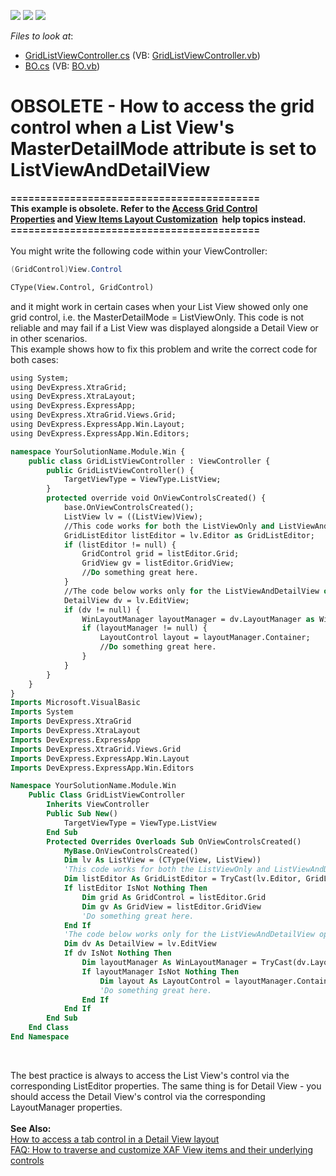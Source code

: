 <!-- default badges list -->
![](https://img.shields.io/endpoint?url=https://codecentral.devexpress.com/api/v1/VersionRange/134074843/13.1.4%2B)
[![](https://img.shields.io/badge/Open_in_DevExpress_Support_Center-FF7200?style=flat-square&logo=DevExpress&logoColor=white)](https://supportcenter.devexpress.com/ticket/details/E1889)
[![](https://img.shields.io/badge/📖_How_to_use_DevExpress_Examples-e9f6fc?style=flat-square)](https://docs.devexpress.com/GeneralInformation/403183)
<!-- default badges end -->
<!-- default file list -->
*Files to look at*:

* [GridListViewController.cs](./CS/WinSolution.Module.Win/GridListViewController.cs) (VB: [GridListViewController.vb](./VB/WinSolution.Module.Win/GridListViewController.vb))
* [BO.cs](./CS/WinSolution.Module/BO.cs) (VB: [BO.vb](./VB/WinSolution.Module/BO.vb))
<!-- default file list end -->
# OBSOLETE - How to access the grid control when a List View's MasterDetailMode attribute is set to ListViewAndDetailView


<p><strong>==========================================</strong><br><strong>This example is obsolete. Refer to the <a href="http://documentation.devexpress.com/#Xaf/CustomDocument2739">Access Grid Control Properties</a> and <a href="https://documentation.devexpress.com/eXpressAppFramework/112817/Concepts/UI-Construction/View-Items/View-Items-Layout-Customization">View Items Layout Customization</a>  help topics instead.</strong><br><strong>==========================================</strong><br><br>You might write the following code within your ViewController:</p>


```cs
(GridControl)View.Control
```




```vb
CType(View.Control, GridControl)
```


<p>and it might work in certain cases when your List View showed only one grid control, i.e. the MasterDetailMode = ListViewOnly. This code is not reliable and may fail if a List View was displayed alongside a Detail View or in other scenarios. <br>This example shows how to fix this problem and write the correct code for both cases:</p>


```vb
using System;
using DevExpress.XtraGrid;
using DevExpress.XtraLayout;
using DevExpress.ExpressApp;
using DevExpress.XtraGrid.Views.Grid;
using DevExpress.ExpressApp.Win.Layout;
using DevExpress.ExpressApp.Win.Editors;

namespace YourSolutionName.Module.Win {
    public class GridListViewController : ViewController {
        public GridListViewController() {
            TargetViewType = ViewType.ListView;
        }
        protected override void OnViewControlsCreated() {
            base.OnViewControlsCreated();
            ListView lv = ((ListView)View);
            //This code works for both the ListViewOnly and ListViewAndDetailView option.
            GridListEditor listEditor = lv.Editor as GridListEditor;
            if (listEditor != null) {
                GridControl grid = listEditor.Grid;
                GridView gv = listEditor.GridView;
                //Do something great here.
            }
            //The code below works only for the ListViewAndDetailView option.
            DetailView dv = lv.EditView;
            if (dv != null) {
                WinLayoutManager layoutManager = dv.LayoutManager as WinLayoutManager;
                if (layoutManager != null) {
                    LayoutControl layout = layoutManager.Container;
                    //Do something great here.
                }
            }
        }
    }
}
Imports Microsoft.VisualBasic
Imports System
Imports DevExpress.XtraGrid
Imports DevExpress.XtraLayout
Imports DevExpress.ExpressApp
Imports DevExpress.XtraGrid.Views.Grid
Imports DevExpress.ExpressApp.Win.Layout
Imports DevExpress.ExpressApp.Win.Editors

Namespace YourSolutionName.Module.Win
    Public Class GridListViewController
        Inherits ViewController
        Public Sub New()
            TargetViewType = ViewType.ListView
        End Sub
        Protected Overrides Overloads Sub OnViewControlsCreated()
            MyBase.OnViewControlsCreated()
            Dim lv As ListView = (CType(View, ListView))
            'This code works for both the ListViewOnly and ListViewAndDetailView options.
            Dim listEditor As GridListEditor = TryCast(lv.Editor, GridListEditor)
            If listEditor IsNot Nothing Then
                Dim grid As GridControl = listEditor.Grid
                Dim gv As GridView = listEditor.GridView
                'Do something great here.
            End If
            'The code below works only for the ListViewAndDetailView option.
            Dim dv As DetailView = lv.EditView
            If dv IsNot Nothing Then
                Dim layoutManager As WinLayoutManager = TryCast(dv.LayoutManager, WinLayoutManager)
                If layoutManager IsNot Nothing Then
                    Dim layout As LayoutControl = layoutManager.Container
                    'Do something great here.
                End If
            End If
        End Sub
    End Class
End Namespace
```


<br>
<p>The best practice is always to access the List View's control via the corresponding ListEditor properties. The same thing is for Detail View - you should access the Detail View's control via the corresponding LayoutManager properties.<br><br><strong>See Also:<br></strong><a href="https://www.devexpress.com/Support/Center/p/E372">How to access a tab control in a Detail View layout</a><br><a href="https://www.devexpress.com/Support/Center/p/KA18895">FAQ: How to traverse and customize XAF View items and their underlying controls</a></p>

<br/>



